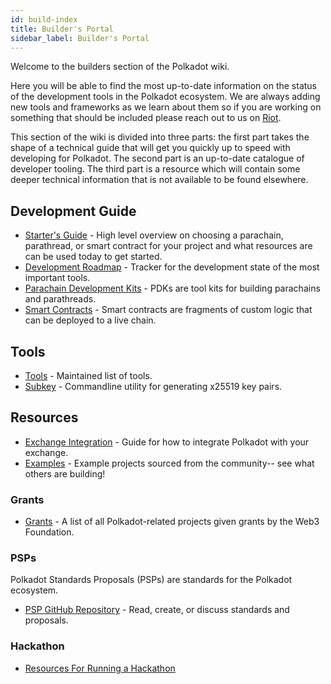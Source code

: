 ```yaml
---
id: build-index
title: Builder's Portal
sidebar_label: Builder's Portal
---
```


Welcome to the builders section of the Polkadot wiki.

Here you will be able to find the most up-to-date information on the status of the development tools in the Polkadot ecosystem. We are always adding new tools and frameworks as we learn about them so if you are working on something that should be included please reach out to us on [Riot](https://riot.im/app/#/room/#polkadot-watercooler:matrix.org).

This section of the wiki is divided into three parts: the first part takes the shape of a technical guide that will get you quickly up to speed with developing for Polkadot. The second part is an up-to-date catalogue of developer tooling. The third part is a resource which will contain some deeper technical information that is not available to be found elsewhere.

## Development Guide

- [Starter's Guide](build-build-with-polkadot) - High level overview on choosing a parachain, parathread, or smart contract for your project and what resources are can be used today to get started.
- [Development Roadmap](build-dev-roadmap) - Tracker for the development state of the most important tools.
- [Parachain Development Kits](build-pdk) - PDKs are tool kits for building parachains and parathreads.
- [Smart Contracts](build-smart-contracts) - Smart contracts are fragments of custom logic that can be deployed to a live chain.

## Tools

- [Tools](build-tools-index) - Maintained list of tools.
- [Subkey](https://substrate.dev/docs/en/ecosystem/subkey) - Commandline utility for generating x25519 key pairs.

## Resources

- [Exchange Integration](build-exchange-integration) - Guide for how to integrate Polkadot with your exchange.
- [Examples](build-examples-index) - Example projects sourced from the community-- see what others are building!

### Grants

- [Grants](grants) - A list of all Polkadot-related projects given grants by the Web3 Foundation.

### PSPs

Polkadot Standards Proposals (PSPs) are standards for the Polkadot ecosystem.

- [PSP GitHub Repository](https://github.com/w3f/PSPs) - Read, create, or discuss standards and proposals.

### Hackathon

- [Resources For Running a Hackathon](build-hackathon)
